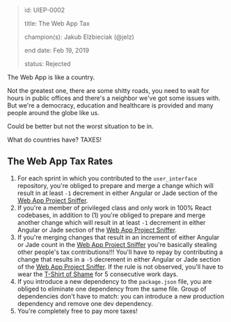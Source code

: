 > id: UIEP-0002
>
> title: The Web App Tax
>
> champion(s): Jakub Elżbieciak (@jelz)
>
> end date: Feb 19, 2019
>
> status: Rejected

The Web App is like a country.

Not the greatest one, there are some shitty roads, you need to wait for hours in public offices and there's a neighbor we've got some issues with. But we're a democracy, education and healthcare is provided and many people around the globe like us.

Could be better but not the worst situation to be in.

What do countries have? TAXES!

## The Web App Tax Rates

1. For each sprint in which you contributed to the `user_interface` repository, you're obliged to prepare and merge a change which will result in at least `-1` decrement in either Angular or Jade section of the [Web App Project Sniffer](https://user-interface-sniffer.netlify.com/pr-log).
2. If you're a member of privileged class and only work in 100% React codebases, in addition to (1) you're obliged to prepare and merge another change which will result in at least `-1` decrement in either Angular or Jade section of the [Web App Project Sniffer](https://user-interface-sniffer.netlify.com/pr-log).
3. If you're merging changes that result in an increment of either Angular or Jade count in the [Web App Project Sniffer](https://user-interface-sniffer.netlify.com/pr-log) you're basically stealing other people's tax contributions!!! You'll have to repay by contributing a change that results in a `-5` decrement in either Angular or Jade section of the [Web App Project Sniffer](https://user-interface-sniffer.netlify.com/pr-log). If the rule is not observed, you'll have to wear the [T-Shirt of Shame](https://www.amazon.com/AngularJS-T-Shirt-JavaScript-Programmer-Shirts/dp/B01J659MGM) for 5 consecutive work days.
4. If you introduce a new dependency to the `package.json` file, you are obliged to eliminate one dependency from the same file. Group of dependencies don't have to match: you can introduce a new production dependency and remove one dev dependency.
5. You're completely free to pay more taxes!
